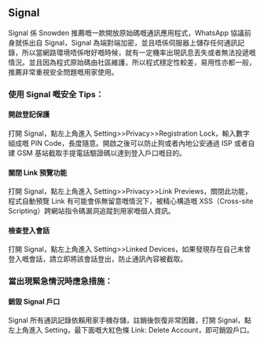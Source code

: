 ## Signal
Signal 係 Snowden 推薦嘅一款開放原始碼嘅通訊應用程式，WhatsApp 協議前身就係出自 Signal，Signal 為端對端加密，並且唔係伺服器上儲存任何通訊記錄，所以當網路環境唔係咁好嘅時候，就有一定機率出現訊息丟失或者無法投遞嘅情況。並且因為程式原始碼由社區維護，所以程式穩定性較差，易用性亦都一般，推薦非常重視安全問題嘅用家使用。

### 使用 Signal 嘅安全 Tips：
#### 開啟登記保護
打開 Signal，點左上角進入 Setting>>Privacy>>Registration Lock，輸入數字組成嘅 PIN Code，長度隨意。開啟之後可以防止狗或者內地公安通過 ISP 或者自建 GSM 基站截取手提電話驗證碼以達到登入戶口嘅目的。

#### 關閉 Link 預覽功能
打開 Signal，點左上角進入 Setting>>Privacy>>Link Previews，關閉此功能，程式自動預覽 Link 有可能會係無留意嘅情況下，被精心構造嘅 XSS（Cross-site Scripting）跨網站指令碼漏洞追蹤到用家嘅個人資訊。

#### 檢查登入會話
打開 Signal，點左上角進入 Setting>>Linked Devices，如果發現存在自己未曾登入嘅會話，請立即將該會話登出，防止通訊內容被截取。

### 當出現緊急情況時應急措施：
#### 銷毀 Signal 戶口
Signal 所有通訊記錄依賴用家手機存儲，註銷後恢復非常困難，打開 Signal，點左上角進入 Setting，最下面嘅大紅色條 Link: Delete Account，即可銷毀戶口。
